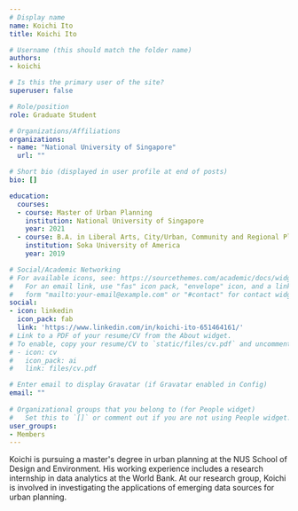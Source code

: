 ```yaml
---
# Display name
name: Koichi Ito
title: Koichi Ito

# Username (this should match the folder name)
authors:
- koichi

# Is this the primary user of the site?
superuser: false

# Role/position
role: Graduate Student

# Organizations/Affiliations
organizations:
- name: "National University of Singapore"
  url: ""

# Short bio (displayed in user profile at end of posts)
bio: []

education:
  courses:
  - course: Master of Urban Planning
    institution: National University of Singapore
    year: 2021
  - course: B.A. in Liberal Arts, City/Urban, Community and Regional Planning
    institution: Soka University of America
    year: 2019

# Social/Academic Networking
# For available icons, see: https://sourcethemes.com/academic/docs/widgets/#icons
#   For an email link, use "fas" icon pack, "envelope" icon, and a link in the
#   form "mailto:your-email@example.com" or "#contact" for contact widget.
social:
- icon: linkedin
  icon_pack: fab
  link: 'https://www.linkedin.com/in/koichi-ito-651464161/'
# Link to a PDF of your resume/CV from the About widget.
# To enable, copy your resume/CV to `static/files/cv.pdf` and uncomment the lines below.  
# - icon: cv
#   icon_pack: ai
#   link: files/cv.pdf

# Enter email to display Gravatar (if Gravatar enabled in Config)
email: ""
  
# Organizational groups that you belong to (for People widget)
#   Set this to `[]` or comment out if you are not using People widget.  
user_groups:
- Members
---
```


Koichi is pursuing a master's degree in urban planning at the NUS School of Design and Environment.
His working experience includes a research internship in data analytics at the World Bank.
At our research group, Koichi is involved in investigating the applications of emerging data sources for urban planning.

